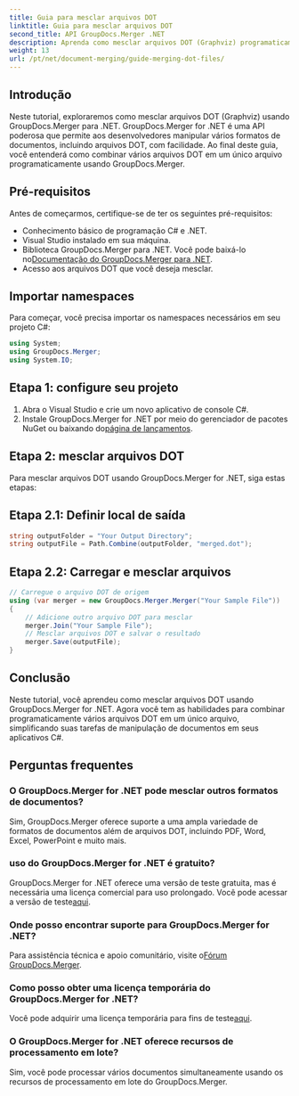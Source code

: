 ```yaml
---
title: Guia para mesclar arquivos DOT
linktitle: Guia para mesclar arquivos DOT
second_title: API GroupDocs.Merger .NET
description: Aprenda como mesclar arquivos DOT (Graphviz) programaticamente usando GroupDocs.Merger para .NET. Mesclar, combinar e manipular arquivos DOT com facilidade.
weight: 13
url: /pt/net/document-merging/guide-merging-dot-files/
---
```

## Introdução
Neste tutorial, exploraremos como mesclar arquivos DOT (Graphviz) usando GroupDocs.Merger para .NET. GroupDocs.Merger for .NET é uma API poderosa que permite aos desenvolvedores manipular vários formatos de documentos, incluindo arquivos DOT, com facilidade. Ao final deste guia, você entenderá como combinar vários arquivos DOT em um único arquivo programaticamente usando GroupDocs.Merger.
## Pré-requisitos
Antes de começarmos, certifique-se de ter os seguintes pré-requisitos:
- Conhecimento básico de programação C# e .NET.
- Visual Studio instalado em sua máquina.
-  Biblioteca GroupDocs.Merger para .NET. Você pode baixá-lo no[Documentação do GroupDocs.Merger para .NET](https://tutorials.groupdocs.com/merger/net/).
- Acesso aos arquivos DOT que você deseja mesclar.

## Importar namespaces
Para começar, você precisa importar os namespaces necessários em seu projeto C#:
```csharp
using System; 
using GroupDocs.Merger;
using System.IO;
```
## Etapa 1: configure seu projeto
1. Abra o Visual Studio e crie um novo aplicativo de console C#.
2.  Instale GroupDocs.Merger for .NET por meio do gerenciador de pacotes NuGet ou baixando do[página de lançamentos](https://releases.groupdocs.com/merger/net/).
## Etapa 2: mesclar arquivos DOT
Para mesclar arquivos DOT usando GroupDocs.Merger for .NET, siga estas etapas:
## Etapa 2.1: Definir local de saída
```csharp
string outputFolder = "Your Output Directory";
string outputFile = Path.Combine(outputFolder, "merged.dot");
```
## Etapa 2.2: Carregar e mesclar arquivos
```csharp
// Carregue o arquivo DOT de origem
using (var merger = new GroupDocs.Merger.Merger("Your Sample File"))
{
    // Adicione outro arquivo DOT para mesclar
    merger.Join("Your Sample File");
    // Mesclar arquivos DOT e salvar o resultado
    merger.Save(outputFile);
}
```

## Conclusão
Neste tutorial, você aprendeu como mesclar arquivos DOT usando GroupDocs.Merger for .NET. Agora você tem as habilidades para combinar programaticamente vários arquivos DOT em um único arquivo, simplificando suas tarefas de manipulação de documentos em seus aplicativos C#.

## Perguntas frequentes
### O GroupDocs.Merger for .NET pode mesclar outros formatos de documentos?
Sim, GroupDocs.Merger oferece suporte a uma ampla variedade de formatos de documentos além de arquivos DOT, incluindo PDF, Word, Excel, PowerPoint e muito mais.
### uso do GroupDocs.Merger for .NET é gratuito?
 GroupDocs.Merger for .NET oferece uma versão de teste gratuita, mas é necessária uma licença comercial para uso prolongado. Você pode acessar a versão de teste[aqui](https://releases.groupdocs.com/).
### Onde posso encontrar suporte para GroupDocs.Merger for .NET?
 Para assistência técnica e apoio comunitário, visite o[Fórum GroupDocs.Merger](https://forum.groupdocs.com/c/merger/32).
### Como posso obter uma licença temporária do GroupDocs.Merger for .NET?
 Você pode adquirir uma licença temporária para fins de teste[aqui](https://purchase.groupdocs.com/temporary-license/).
### O GroupDocs.Merger for .NET oferece recursos de processamento em lote?
Sim, você pode processar vários documentos simultaneamente usando os recursos de processamento em lote do GroupDocs.Merger.